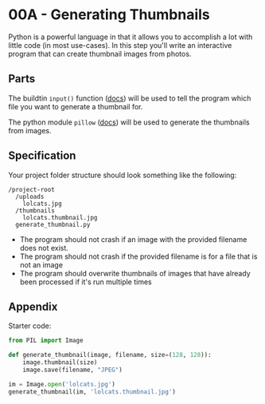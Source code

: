 # 00A - Generating Thumbnails

Python is a powerful language in that it allows you to accomplish a lot with little code (in most use-cases). In this step you'll write an interactive program that can create thumbnail images from photos.

## Parts

The buildtin `input()` function ([docs](https://docs.python.org/3/library/functions.html#input)) will be used to tell the program which file you want to generate a thumbnail for.

The python module `pillow` ([docs](https://python-pillow.org/)) will be used to generate the thumbnails from images.

## Specification

Your project folder structure should look something like the following:

```
/project-root
  /uploads
    lolcats.jpg
  /thumbnails
    lolcats.thumbnail.jpg
  generate_thumbnail.py
```

- The program should not crash if an image with the provided filename does not exist.
- The program should not crash if the provided filename is for a file that is not an image
- The program should overwrite thumbnails of images that have already been processed if it's run multiple times

## Appendix

Starter code:

```python
from PIL import Image

def generate_thumbnail(image, filename, size=(128, 128)):
	image.thumbnail(size)
	image.save(filename, "JPEG")

im = Image.open('lolcats.jpg')
generate_thumbnail(im, 'lolcats.thumbnail.jpg')
```